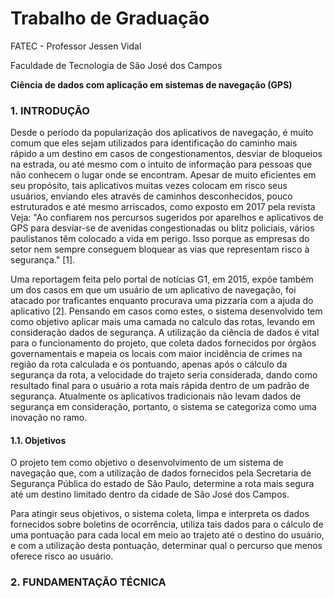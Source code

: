 # Trabalho de Graduação

FATEC - Professor Jessen Vidal

Faculdade de Tecnologia de São José dos Campos

**Ciência de dados com aplicação em sistemas de navegação (GPS)**

### 1. INTRODUÇÃO

Desde o período da popularização dos aplicativos de navegação, é muito comum que eles sejam utilizados para identificação do caminho mais rápido a um destino em casos de congestionamentos, desviar de bloqueios na estrada, ou até mesmo com o intuito de informação para pessoas que não conhecem o lugar onde se encontram. Apesar de muito eficientes em seu propósito, tais aplicativos muitas vezes colocam em risco seus usuários, enviando eles através de caminhos desconhecidos, pouco estruturados e até mesmo arriscados, como exposto em 2017 pela revista Veja: "Ao confiarem nos percursos sugeridos por aparelhos e aplicativos de GPS para desviar-se de avenidas congestionadas ou blitz policiais, vários paulistanos têm colocado a vida em perigo. Isso porque as empresas do setor nem sempre conseguem bloquear as vias que representam risco à segurança." [1].

Uma reportagem feita pelo portal de notícias G1, em 2015, expõe também um dos casos em que um usuário de um aplicativo de navegação, foi atacado por traficantes enquanto procurava uma pizzaria com a ajuda do aplicativo [2]. Pensando em casos como estes, o sistema desenvolvido tem como objetivo aplicar mais uma camada no calculo das rotas, levando em consideração dados de segurança. A utilização da ciência de dados é vital para o funcionamento do projeto, que coleta dados fornecidos por órgãos governamentais e mapeia os locais com maior incidência de crimes na região da rota calculada e os pontuando, apenas após o cálculo da segurança da rota, a velocidade do trajeto seria considerada, dando como resultado final para o usuário a rota mais rápida dentro de um padrão de segurança. Atualmente os aplicativos tradicionais não levam dados de segurança em consideração, portanto, o sistema se categoriza como uma inovação no ramo.

#### **1.1. Objetivos**

O projeto tem como objetivo o desenvolvimento de um sistema de navegação que, com a utilização de dados fornecidos pela Secretaria de Segurança Pública do estado de São Paulo, determine a rota mais segura até um destino limitado dentro da cidade de São José dos Campos.

Para atingir seus objetivos, o sistema coleta, limpa e interpreta os dados fornecidos sobre boletins de ocorrência, utiliza tais dados para o cálculo de uma pontuação para cada local em meio ao trajeto até o destino do usuário, e com a utilização desta pontuação, determinar qual o percurso que menos oferece risco ao usuário.

### 2. FUNDAMENTAÇÃO TÉCNICA 
